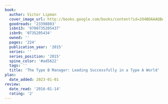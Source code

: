 ```yaml
---
book:
  author: Victor Lipman
  cover_image_url: http://books.google.com/books/content?id=2O4BDAAAQBAJ&printsec=frontcover&img=1&zoom=1&edge=curl&source=gbs_api
  goodreads: '23398803'
  isbn13: '9780735205437'
  isbn9: '0735205434'
  owned: ''
  pages: '224'
  publication_year: '2015'
  series: ''
  series_position: '2015'
  spine_color: '#ad5622'
  tags: ''
  title: 'The Type B Manager: Leading Successfully in a Type A World'
plan:
  date_added: 2023-01-01
review:
  date_read: '2016-01-14'
  rating: '2'
---
```

